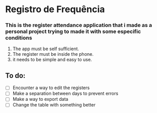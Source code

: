# Registro de Frequência

### This is the register attendance application that i made as a personal project trying to made it with some especific conditions
1. The app must be self sufficient.
2. The register must be inside the phone.
3. it needs to be simple and easy to use.

## To do:
- [ ] Encounter a way to edit the registers
- [ ] Make a separation between days to prevent errors
- [ ] Make a way to export data
- [ ] Change the table with something better